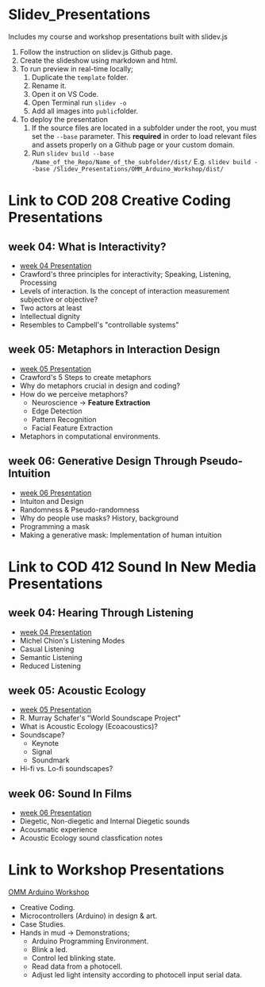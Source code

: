 # Slidev_Presentations
 Includes my course and workshop presentations built with slidev.js

1. Follow the instruction on slidev.js Github page.
2. Create the slideshow using markdown and html.
3. To run preview in real-time locally;
   1. Duplicate the ```template``` folder.
   2. Rename it.
   3. Open it on VS Code.
   4. Open Terminal run ```slidev -o```
   5. Add all images into ```public```folder.
4. To deploy the presentation
   1. If the source files are located in a subfolder under the root, you must set the ```--base``` parameter. This **required** in order to load relevant files and assets properly on a Github page or your custom domain.
   2. Run ```slidev build --base /Name_of_the_Repo/Name_of_the_subfolder/dist/```
   E.g. ```slidev build --base /Slidev_Presentations/OMM_Arduino_Workshop/dist/```

# Link to COD 208 Creative Coding Presentations
## week 04: What is Interactivity?
- [week 04 Presentation](https://alptugan.github.io/Slidev_Presentations/week04_cod_208/dist)
- Crawford's three principles for interactivity; Speaking, Listening, Processing
- Levels of interaction. Is the concept of interaction measurement subjective or objective?
- Two actors at least
- Intellectual dignity
- Resembles to Campbell's "controllable systems"

## week 05: Metaphors in Interaction Design
- [week 05 Presentation](https://alptugan.github.io/Slidev_Presentations/week05_cod_208-Metaphors/dist)
- Crawford's 5 Steps to create metaphors
- Why do metaphors crucial in design and coding?
- How do we perceive metaphors?
  - Neuroscience → **Feature Extraction**
  - Edge Detection
  - Pattern Recognition
  - Facial Feature Extraction
- Metaphors in computational environments. 

## week 06: Generative Design Through Pseudo-Intuition
- [week 06 Presentation](https://alptugan.github.io/Slidev_Presentations/week06_cod_208-Generative_Masks/dist)
- Intuiton and Design
- Randomness & Pseudo-randomness 
- Why do people use masks? History, background
- Programming a mask
- Making a generative mask: Implementation of human intuition

# Link to COD 412 Sound In New Media Presentations
## week 04: Hearing Through Listening
- [week 04 Presentation](https://alptugan.github.io/Slidev_Presentations/week04_cod_412/dist)
- Michel Chion's Listening Modes
- Casual Listening
- Semantic Listening
- Reduced Listening

## week 05: Acoustic Ecology
- [week 05 Presentation](https://alptugan.github.io/Slidev_Presentations/week05_cod_412-Acoustic_Ecology/dist)
- R. Murray Schafer's "World Soundscape Project"
- What is Acoustic Ecology (Ecoacoustics)?
- Soundscape?
  - Keynote
  - Signal
  - Soundmark
- Hi-fi vs. Lo-fi soundscapes?

## week 06: Sound In Films
- [week 06 Presentation](https://alptugan.github.io/Slidev_Presentations/week06_cod_412-Diegetic_Non-Diegetic_Internal-Diegetic/dist)
- Diegetic, Non-diegetic and Internal Diegetic sounds
- Acousmatic experience
- Acoustic Ecology sound classfication notes

# Link to Workshop Presentations
[OMM Arduino Workshop](https://alptugan.github.io/Slidev_Presentations/OMM_Arduino_Workshop/dist)
- Creative Coding.
- Microcontrollers (Arduino) in design & art.
- Case Studies.
- Hands in mud → Demonstrations; 
  - Arduino Programming Environment.
  - Blink a led.
  - Control led blinking state.
  - Read data from a photocell.
  - Adjust led light intensity according to photocell input serial data.